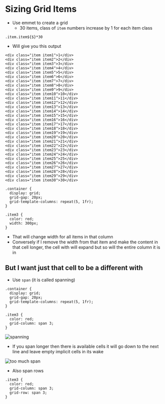 # Sizing Grid Items
* Use emmet to create a grid
    - 30 items, class of `item` numbers increase by 1 for each item class

`.item.item${$}*30`

* Will give you this output

```
<div class="item item1">1</div>
<div class="item item2">2</div>
<div class="item item3">3</div>
<div class="item item4">4</div>
<div class="item item5">5</div>
<div class="item item6">6</div>
<div class="item item7">7</div>
<div class="item item8">8</div>
<div class="item item9">9</div>
<div class="item item10">10</div>
<div class="item item11">11</div>
<div class="item item12">12</div>
<div class="item item13">13</div>
<div class="item item14">14</div>
<div class="item item15">15</div>
<div class="item item16">16</div>
<div class="item item17">17</div>
<div class="item item18">18</div>
<div class="item item19">19</div>
<div class="item item20">20</div>
<div class="item item21">21</div>
<div class="item item22">22</div>
<div class="item item23">23</div>
<div class="item item24">24</div>
<div class="item item25">25</div>
<div class="item item26">26</div>
<div class="item item27">27</div>
<div class="item item28">28</div>
<div class="item item29">29</div>
<div class="item item30">30</div>
```

```
.container {
  display: grid;
  grid-gap: 20px;
  grid-template-columns: repeat(5, 1fr);
}

.item3 {
  color: red;
  width: 300px;
}
```

* That will change width for all items in that column
* Conversely if I remove the width from that item and make the content in that cell longer, the cell with will expand but so will the entire column it is in

## But I want just that cell to be a different with
* Use `span` (it is called spanning)

```
.container {
  display: grid;
  grid-gap: 20px;
  grid-template-columns: repeat(5, 1fr);
}

.item3 {
  color: red;
  grid-column: span 3;
}
```

![spanning](https://i.imgur.com/g0XGBmA.png)

* If you span longer then there is available cells it will go down to the next line and leave empty implicit cells in its wake

![too much span](https://i.imgur.com/aw1lfIA.png)

* Also span rows

```
.item3 {
  color: red;
  grid-column: span 3;
  grid-row: span 3;
}
```
